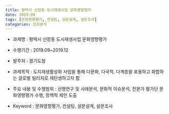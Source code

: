 ```yaml
---
title: 평택시 신장동 도시재생사업 문화영향평가
date: 2019-09
tags: [문화영향평가, 컨설팅, 설문설계, 설문조사]
categories: 성과분석
---
```


- 과제명 : 평택시 신장동 도시재생사업 문화영향평가

- 수행기간 : 2019.09~2019.12

- 발주처 : 경기도청

- 과제목적 : 도지재생활성화 사업을 통해 다문화, 다국적, 다계층을 포용하고 화합하는 글로벌 빌리지로 재탄생하고자 함

- 주요 내용 및 수행범위 : 선행연구 및 사례분석, 문화적 이슈분석, 전문가 평가단 문화영향평가 수행, 정책적 제언 도출

- Keyword : 문화영향평가, 컨설팅, 설문설계, 설문조사
